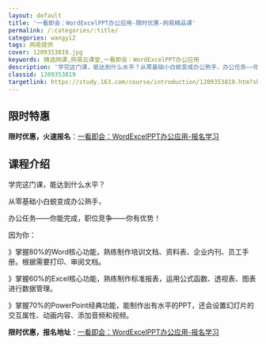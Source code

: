 ```yaml
---
layout: default
title: '一看即会：WordExcelPPT办公应用-限时优惠-网易精品课'
permalink: /:categories/:title/
categories: wangyi2
tags: 网易提供
cover: 1209353819.jpg
keywords: 精选网课,网易云课堂,一看即会：WordExcelPPT办公应用
description: '学完这门课，能达到什么水平？从零基础小白蜕变成办公熟手，办公任务——你能完成，职位竞争——你有优势！因为你：》掌握80%'
classid: 1209353819
targetlink: https://study.163.com/course/introduction/1209353819.htm?share=1&shareId=1025206652&utm_campaign=share&utm_medium=iphoneShare&utm_source=&utm_u=1025206652
---
```


## 限时特惠

**限时优惠，火速报名**：[一看即会：WordExcelPPT办公应用-报名学习](https://study.163.com/course/introduction/1209353819.htm?share=1&shareId=1025206652&utm_campaign=share&utm_medium=iphoneShare&utm_source=&utm_u=1025206652)

## 课程介绍

学完这门课，能达到什么水平？

从零基础小白蜕变成办公熟手，

办公任务——你能完成，职位竞争——你有优势！

因为你：

》掌握80%的Word核心功能，熟练制作培训文档、资料表、企业内刊、员工手册。根据需要打印、审阅文档。

》掌握60%的Excel核心功能，熟练制作标准报表，运用公式函数、透视表、图表进行数据管理。

》掌握70%的PowerPoint经典功能，能制作出有水平的PPT，还会设置幻灯片的交互属性、动画内容、添加音频和视频。

**限时优惠，报名地址**：[一看即会：WordExcelPPT办公应用-报名学习](https://study.163.com/course/introduction/1209353819.htm?share=1&shareId=1025206652&utm_campaign=share&utm_medium=iphoneShare&utm_source=&utm_u=1025206652)

